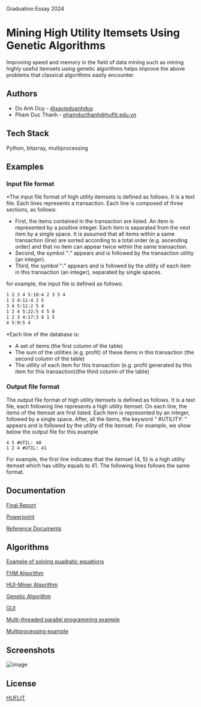 Graduation Essay 2024
# Mining High Utility Itemsets Using Genetic Algorithms

Improving speed and memory in the field of data mining such as mining highly useful itemsets using genetic algorithms helps improve the above problems that classical algorithms easily encounter.





## Authors

- Do Anh Duy - [@xaviedoanhduy](https://www.github.com/xaviedoanhduy)
- Pham Duc Thanh - phamducthanh@huflit.edu.vn

## Tech Stack

Python, bitarray, multiprocessing


## Examples

### Input file format

*The input file format of high utility itemsets is defined as follows. It is a text file. Each lines represents a transaction. Each line is composed of three sections, as follows:
- First, the items contained in the transaction are listed. An item is represented by a positive integer. Each item is separated from the next item by a single space. It is assumed that all items within a same transaction (line) are sorted according to a total order (e.g. ascending order) and that no item can appear twice within the same transaction.
- Second, the symbol ":" appears and is followed by the transaction utility (an integer).
- Third, the symbol ":" appears and is followed by the utility of each item in this transaction (an integer), separated by single spaces.

for example, the input file is defined as follows:
```2 3 4:9:2 2 5
1 2 3 4 5:18:4 2 3 5 4
1 3 4:11:4 2 5
3 4 5:11:2 5 4
1 2 4 5:22:5 4 5 8
1 2 3 4:17:3 8 1 5
4 5:9:5 4
```

*Each line of the database is:
 - A set of items (the first column of the table)
 - The sum of the utilities (e.g. profit) of these items in this transaction (the second column of the table)
 - The utility of each item for this transaction (e.g. profit generated by this item for this transaction)(the third column of the table)

### Output file format

The output file format of high utility itemsets is defined as follows. It is a text file, each following line represents a high utility itemset. On each line, the items of the itemset are first listed. Each item is represented by an integer, followed by a single space. After, all the items, the keyword " #UTILITY: " appears and is followed by the utility of the itemset. For example, we show below the output file for this example
```
4 5 #UTIL: 40
1 2 4 #UTIL: 41
```
For example, the first line indicates that the itemset {4, 5} is a high utility itemset which has utility equals to 41. The following lines follows the same format.


## Documentation

[Final Report](https://github.com/xaviedoanhduy/high-itemset-mining/blob/main/my-documents/KLTN_20DH111943_DoAnhDuy.pdf)

[Powerpoint](https://github.com/xaviedoanhduy/high-itemset-mining/blob/main/my-documents/seminar-full.pptx)

[Reference Documents](https://github.com/xaviedoanhduy/high-itemset-mining/tree/main/documents-reference)



## Algorithms

[Example of solving quadratic equations](https://github.com/xaviedoanhduy/high-itemset-mining/blob/main/source_code/solve_quadratic_equations/genethic_algorithms_solve_quadratic_equations.py)

[FHM Algorithm](https://github.com/xaviedoanhduy/high-itemset-mining/tree/main/source_code/hui_ga_ver_final)

[HUI-Miner Algorithm](https://github.com/xaviedoanhduy/high-itemset-mining/tree/main/source_code/hui_miner_ver_1)

[Genetic Algorithm](https://github.com/xaviedoanhduy/high-itemset-mining/tree/main/source_code/hui_ga_ver_final)

[GUI](https://github.com/xaviedoanhduy/high-itemset-mining/tree/main/source_code/application)

[Multi-threaded parallel programming example](https://github.com/xaviedoanhduy/high-itemset-mining/blob/main/source_code/solve_quadratic_equations/parallel_1.py)

[Multiprocessing example](https://github.com/xaviedoanhduy/high-itemset-mining/blob/main/source_code/solve_quadratic_equations/parallel_3.py)


## Screenshots

![image](https://github.com/xaviedoanhduy/high-itemset-mining/assets/90429015/fd837bd1-5e6e-4593-bc40-4d86ecf7cd85)




## License

[HUFLIT](https://huflit.edu.vn/)

